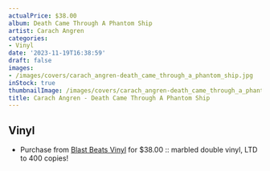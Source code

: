 ```yaml
---
actualPrice: $38.00
album: Death Came Through A Phantom Ship
artist: Carach Angren
categories:
- Vinyl
date: '2023-11-19T16:38:59'
draft: false
images:
- /images/covers/carach_angren-death_came_through_a_phantom_ship.jpg
inStock: true
thumbnailImage: /images/covers/carach_angren-death_came_through_a_phantom_ship-thumb.jpg
title: Carach Angren - Death Came Through A Phantom Ship
---
```


## Vinyl
* Purchase from [Blast Beats Vinyl](https://blastbeatsvinyl.com/products/carach-angren-death-came-through-a-phantom-ship-marbled-double-vinyl-ltd-to-400-copies) for $38.00 :: marbled double vinyl, LTD to 400 copies!
